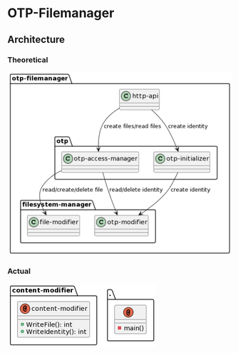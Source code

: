 # OTP-Filemanager

## Architecture
### Theoretical
![Overview](/docs/architecture/overview.png)

### Actual
![Overview](/docs/architecture/actual.png)
